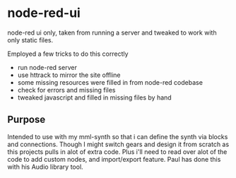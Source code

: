 # node-red-ui
node-red ui only, taken from running a server and tweaked to work with only static files.  

Employed a few tricks to do this correctly
* run node-red server 
* use httrack to mirror the site offline
* some missing resources were filled in from node-red codebase
* check for errors and missing files
* tweaked javascript and filled in missing files by hand

## Purpose
Intended to use with my mml-synth so that i can define the synth via blocks and connections.  Though I might switch gears and design it from scratch as this projects pulls in alot of extra code.  Plus i'll need to read over alot of the code  to add custom nodes, and import/export feature.  Paul has done this with his Audio library tool.
